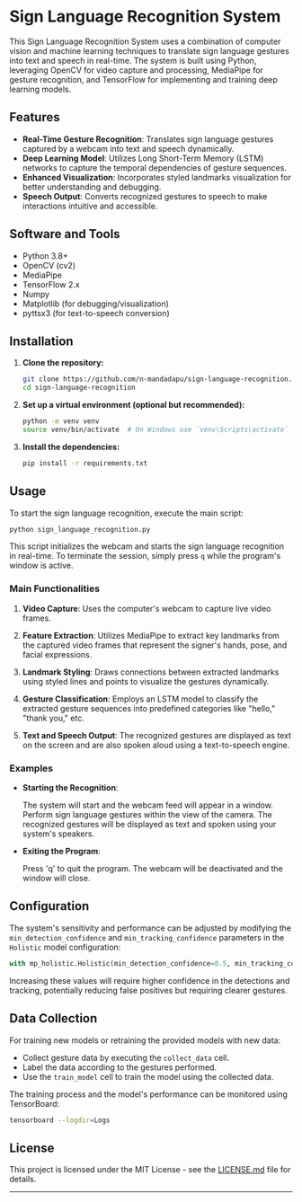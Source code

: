 # Sign Language Recognition System

This Sign Language Recognition System uses a combination of computer vision and machine learning techniques to translate sign language gestures into text and speech in real-time. The system is built using Python, leveraging OpenCV for video capture and processing, MediaPipe for gesture recognition, and TensorFlow for implementing and training deep learning models.

## Features

- **Real-Time Gesture Recognition**: Translates sign language gestures captured by a webcam into text and speech dynamically.
- **Deep Learning Model**: Utilizes Long Short-Term Memory (LSTM) networks to capture the temporal dependencies of gesture sequences.
- **Enhanced Visualization**: Incorporates styled landmarks visualization for better understanding and debugging.
- **Speech Output**: Converts recognized gestures to speech to make interactions intuitive and accessible.

## Software and Tools

- Python 3.8+
- OpenCV (cv2)
- MediaPipe
- TensorFlow 2.x
- Numpy
- Matplotlib (for debugging/visualization)
- pyttsx3 (for text-to-speech conversion)

## Installation

1. **Clone the repository:**

   ```bash
   git clone https://github.com/n-mandadapu/sign-language-recognition.git
   cd sign-language-recognition
   ```

2. **Set up a virtual environment (optional but recommended):**

   ```bash
   python -m venv venv
   source venv/bin/activate  # On Windows use `venv\Scripts\activate`
   ```

3. **Install the dependencies:**

   ```bash
   pip install -r requirements.txt
   ```

## Usage

To start the sign language recognition, execute the main script:

```bash
python sign_language_recognition.py
```

This script initializes the webcam and starts the sign language recognition in real-time. To terminate the session, simply press `q` while the program's window is active.

### Main Functionalities

1. **Video Capture**: Uses the computer's webcam to capture live video frames.
   
2. **Feature Extraction**: Utilizes MediaPipe to extract key landmarks from the captured video frames that represent the signer's hands, pose, and facial expressions.

3. **Landmark Styling**: Draws connections between extracted landmarks using styled lines and points to visualize the gestures dynamically.

4. **Gesture Classification**: Employs an LSTM model to classify the extracted gesture sequences into predefined categories like "hello," "thank you," etc.

5. **Text and Speech Output**: The recognized gestures are displayed as text on the screen and are also spoken aloud using a text-to-speech engine.

### Examples

- **Starting the Recognition**:
  
  The system will start and the webcam feed will appear in a window. Perform sign language gestures within the view of the camera. The recognized gestures will be displayed as text and spoken using your system's speakers.

- **Exiting the Program**:

  Press 'q' to quit the program. The webcam will be deactivated and the window will close.

## Configuration

The system's sensitivity and performance can be adjusted by modifying the `min_detection_confidence` and `min_tracking_confidence` parameters in the `Holistic` model configuration:

```python
with mp_holistic.Holistic(min_detection_confidence=0.5, min_tracking_confidence=0.5) as holistic:
```

Increasing these values will require higher confidence in the detections and tracking, potentially reducing false positives but requiring clearer gestures.

## Data Collection

For training new models or retraining the provided models with new data:

- Collect gesture data by executing the `collect_data` cell.
- Label the data according to the gestures performed.
- Use the `train_model` cell to train the model using the collected data.

The training process and the model's performance can be monitored using TensorBoard:

```bash
tensorboard --logdir=Logs
```

## License

This project is licensed under the MIT License - see the [LICENSE.md](LICENSE.md) file for details.

---
